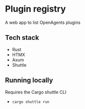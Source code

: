 # Plugin registry

A web app to list OpenAgents plugins

## Tech stack
- Rust
- HTMX
- Axum
- Shuttle

## Running locally

Requires the Cargo shuttle CLI

- `cargo shuttle run`
